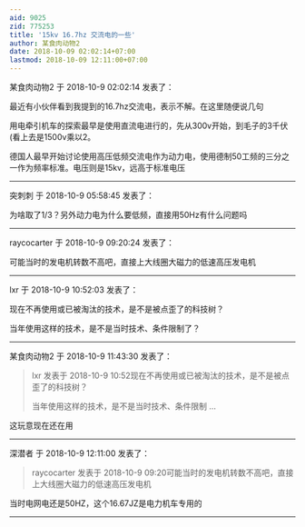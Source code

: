 ```yaml
---
aid: 9025
zid: 775253
title: '15kv 16.7hz 交流电的一些'
author: 某食肉动物2
date: 2018-10-09 02:02:14+07:00
lastmod: 2018-10-09 12:11:00+07:00
---
```


某食肉动物2 于 2018-10-9 02:02:14 发表了：

最近有小伙伴看到我提到的16.7hz交流电，表示不解。在这里随便说几句

用电牵引机车的探索最早是使用直流电进行的，先从300v开始，到毛子的3千伏(看上去是1500v乘以2。

德国人最早开始讨论使用高压低频交流电作为动力电，使用德制50工频的三分之一作为频率标准。电压则是15kv，远高于标准电压

---------

突刺刺 于 2018-10-9 05:58:45 发表了：

为啥取了1/3？另外动力电为什么要低频，直接用50Hz有什么问题吗

---------

raycocarter 于 2018-10-9 09:20:24 发表了：

可能当时的发电机转数不高吧，直接上大线圈大磁力的低速高压发电机

---------

lxr 于 2018-10-9 10:52:03 发表了：

现在不再使用或已被淘汰的技术，是不是被点歪了的科技树？

当年使用这样的技术，是不是当时技术、条件限制了？

---------

某食肉动物2 于 2018-10-9 11:43:30 发表了：

> lxr 发表于 2018-10-9 10:52现在不再使用或已被淘汰的技术，是不是被点歪了的科技树？
> 
> 当年使用这样的技术，是不是当时技术、条件限制 ...



这玩意现在还在用

---------

深潜者 于 2018-10-9 12:11:00 发表了：

> raycocarter 发表于 2018-10-9 09:20可能当时的发电机转数不高吧，直接上大线圈大磁力的低速高压发电机



当时电网电还是50HZ，这个16.67JZ是电力机车专用的

---------

